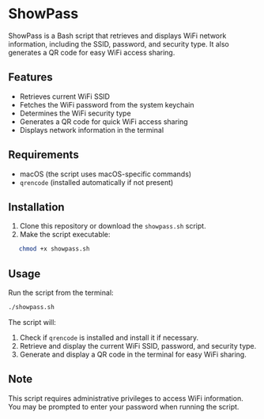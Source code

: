 # ShowPass

ShowPass is a Bash script that retrieves and displays WiFi network information, including the SSID, password, and security type. It also generates a QR code for easy WiFi access sharing.

## Features

- Retrieves current WiFi SSID
- Fetches the WiFi password from the system keychain
- Determines the WiFi security type
- Generates a QR code for quick WiFi access sharing
- Displays network information in the terminal

## Requirements

- macOS (the script uses macOS-specific commands)
- `qrencode` (installed automatically if not present)

## Installation

1. Clone this repository or download the `showpass.sh` script.
2. Make the script executable:

```bash
   chmod +x showpass.sh
```

## Usage

Run the script from the terminal:

```bash
./showpass.sh
```

The script will:

1. Check if `qrencode` is installed and install it if necessary.
2. Retrieve and display the current WiFi SSID, password, and security type.
3. Generate and display a QR code in the terminal for easy WiFi sharing.

## Note

This script requires administrative privileges to access WiFi information. You may be prompted to enter your password when running the script.

<!-- ## License

[Insert your chosen license here]

## Contributing

[Insert contribution guidelines here]

## Support

[Insert support information here] -->
